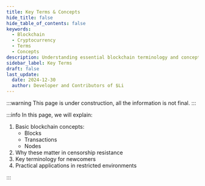 ```yaml
---
title: Key Terms & Concepts
hide_title: false
hide_table_of_contents: false
keywords:
  - Blockchain
  - Cryptocurrency
  - Terms
  - Concepts
description: Understanding essential blockchain terminology and concepts
sidebar_label: Key Terms
draft: false
last_update:
  date: 2024-12-30
  author: Developer and Contributors of $Li
---
```


:::warning
This page is under construction, all the information is not final.
:::

:::info
In this page, we will explain:

1. Basic blockchain concepts:
   - Blocks
   - Transactions
   - Nodes
2. Why these matter in censorship resistance
3. Key terminology for newcomers
4. Practical applications in restricted environments

:::
